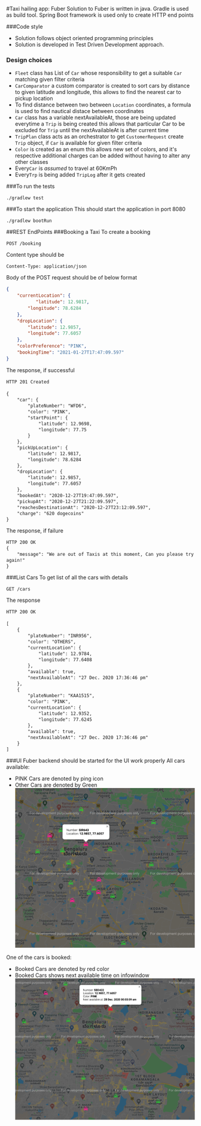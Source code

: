 #Taxi hailing app: Fuber
Solution to Fuber is written in java. Gradle is used as build tool.
Spring Boot framework is used only to create HTTP end points

###Code style
- Solution follows object oriented programming principles
- Solution is developed in Test Driven Development approach.

### Design choices
- `Fleet` class has List of `Car` whose responsibility to get a suitable `Car` matching given filter criteria
- `CarComparator` a custom comparator is created to sort cars by distance to given latitude and longitude,
  this allows to find the nearest car to pickup location
- To find distance between two between `Location` coordinates, a formula is used to find nautical distace between coordinates
- `Car` class has a variable nextAvailableAt, those are being updated everytime a `Trip` is being created 
  this allows that particular Car to be excluded for `Trip` until the nextAvailableAt is after current time
- `TripPlan` class acts as an orchestrator to get `CustomerRequest` create `Trip` object, if `Car` is available for given filter criteria
- `Color` is created as an enum this allows new set of colors, and it's respective additional charges can be added without having to alter any other classes   
- Every`Car` is _assumed_ to travel at 60KmPh
- Every`Trp` is being added `TripLog` after it gets created

###To run the tests

```
./gradlew test
```

###To start the application
This should start the application in port 8080

```
./gradlew bootRun
```

##REST EndPoints
###Booking a Taxi
To create a booking 
```http request
POST /booking
```
Content type should be 
```
Content-Type: application/json
```
Body of the POST request should be of below format
```json
{
    "currentLocation": {
           "latitude": 12.9817,
        "longitude": 78.6284
    },
    "dropLocation": {
        "latitude": 12.9857,
        "longitude": 77.6057
    },
    "colorPreference": "PINK",
    "bookingTime": "2021-01-27T17:47:09.597"
}
```
The response, if successful
```http
HTTP 201 Created

{
    "car": {
        "plateNumber": "WFD6",
        "color": "PINK",
        "startPoint": {
            "latitude": 12.9698,
            "longitude": 77.75
        }
    },
    "pickUpLocation": {
        "latitude": 12.9817,
        "longitude": 78.6284
    },
    "dropLocation": {
        "latitude": 12.9857,
        "longitude": 77.6057
    },
    "bookedAt": "2020-12-27T19:47:09.597",
    "pickupAt": "2020-12-27T21:22:09.597",
    "reachesDestinationAt": "2020-12-27T23:12:09.597",
    "charge": "620 dogecoins"
}
```

The response, if failure
```http
HTTP 200 OK
{
    "message": "We are out of Taxis at this moment, Can you please try again!"
}
```

###List Cars
To get list of all the cars with details
```http request
GET /cars
```
The response
```http request
HTTP 200 OK

[
    {
        "plateNumber": "INR956",
        "color": "OTHERS",
        "currentLocation": {
            "latitude": 12.9784,
            "longitude": 77.6408
        },
        "available": true,
        "nextAvailableAt": "27 Dec. 2020 17:36:46 pm"
    },
    {
        "plateNumber": "KAA1515",
        "color": "PINK",
        "currentLocation": {
            "latitude": 12.9352,
            "longitude": 77.6245
        },
        "available": true,
        "nextAvailableAt": "27 Dec. 2020 17:36:46 pm"
    }
]
```

###UI
Fuber backend should be started for the UI work properly
All cars available:
- PINK Cars are denoted  by ping icon  
- Other Cars are denoted by Green
  ![initial_state](initial_state.png)

One of the cars is booked:
- Booked Cars are denoted by red color
- Booked Cars shows next available time on infowindow
  ![after_booking](after_booking.png)
